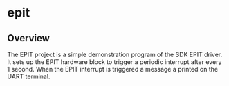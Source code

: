 # epit

## Overview
The EPIT project is a simple demonstration program of the SDK EPIT driver. It sets up the EPIT
hardware block to trigger a periodic interrupt after every 1 second. When the EPIT interrupt is triggered
a message a printed on the UART terminal.

